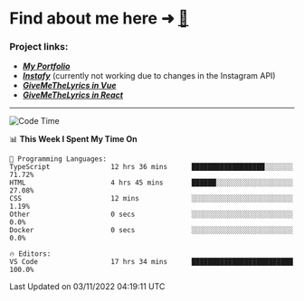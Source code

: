# Find about me here ➜ [🧑](https://pauabella.dev)

### Project links:
- ***[My Portfolio](https://pauabella.dev)***
- ***[Instafy](https://instafy.me)*** (currently not working due to changes in the Instagram API)
- ***[GiveMeTheLyrics in Vue](https://lyrics.pauabella.dev)***
- ***[GiveMeTheLyrics in React](https://pauabella.dev/GiveMeTheLyrics)***

---
<!--START_SECTION:waka-->
![Code Time](http://img.shields.io/badge/Code%20Time-1%2C610%20hrs%203%20mins-blue)

📊 **This Week I Spent My Time On** 

```text
💬 Programming Languages: 
TypeScript               12 hrs 36 mins      ██████████████████░░░░░░░   71.72% 
HTML                     4 hrs 45 mins       ██████░░░░░░░░░░░░░░░░░░░   27.08% 
CSS                      12 mins             ░░░░░░░░░░░░░░░░░░░░░░░░░   1.19% 
Other                    0 secs              ░░░░░░░░░░░░░░░░░░░░░░░░░   0.0% 
Docker                   0 secs              ░░░░░░░░░░░░░░░░░░░░░░░░░   0.0%

🔥 Editors: 
VS Code                  17 hrs 34 mins      █████████████████████████   100.0%

```


 Last Updated on 03/11/2022 04:19:11 UTC
<!--END_SECTION:waka-->
